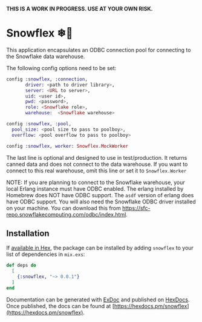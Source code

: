 **THIS IS A WORK IN PROGRESS. USE AT YOUR OWN RISK.**

# Snowflex ❄💪

This application encapsulates an ODBC connection pool for connecting to the Snowflake data warehouse.

The following config options need to be set:

```elixir
config :snowflex, :connection,
       driver: <path to driver library>,
       server: <URL to server>,
       uid: <user id>,
       pwd: <password>,
       role: <Snowflake role>,
       warehouse:  <Snowflake warehouse>

config :snowflex, :pool,
  pool_size: <pool size to pass to poolboy>,
  overflow: <pool overflow to pass to poolboy>

config :snowflex, worker: Snowflex.MockWorker
```

The last line is optional and designed to use in test/production. It returns canned data and does
not connect to the data warehouse. If you want to connect to this real warehouse, omit this line
or set it to `Snowflex.Worker`

NOTE: If you are planning to connect to the Snowflake warehouse, your local Erlang instance
must have ODBC enabled. The erlang installed by Homebrew does NOT have ODBC support. The `asdf`
version of erlang does have ODBC support. You will also need the Snowflake ODBC driver installed
on your machine. You can download this from https://sfc-repo.snowflakecomputing.com/odbc/index.html.

## Installation

If [available in Hex](https://hex.pm/docs/publish), the package can be installed
by adding `snowflex` to your list of dependencies in `mix.exs`:

```elixir
def deps do
  [
    {:snowflex, "~> 0.0.1"}
  ]
end
```

Documentation can be generated with [ExDoc](https://github.com/elixir-lang/ex_doc)
and published on [HexDocs](https://hexdocs.pm). Once published, the docs can
be found at [https://hexdocs.pm/snowflex](https://hexdocs.pm/snowflex).
